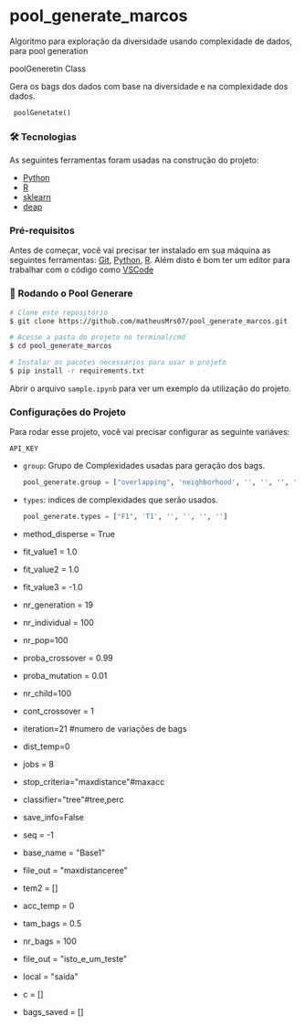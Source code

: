 # pool_generate_marcos
Algoritmo para exploração da diversidade usando complexidade de dados, para pool generation


poolGeneretin Class

Gera os bags dos dados com base na diversidade e na complexidade dos dados. 
```python
 poolGenetate()
```
### 🛠 Tecnologias

As seguintes ferramentas foram usadas na construção do projeto:

- [Python](https://www.python.org/)
- [R](https://www.r-project.org/)
- [sklearn](https://scikit-learn.org/stable/)
- [deap](https://deap.readthedocs.io/en/)
### Pré-requisitos

Antes de começar, você vai precisar ter instalado em sua máquina as seguintes ferramentas:
[Git](https://git-scm.com), [Python](https://www.python.org/), [R](https://www.r-project.org/). 
Além disto é bom ter um editor para trabalhar com o código como [VSCode](https://code.visualstudio.com/)

### 🎲 Rodando o Pool Generare

```bash
# Clone este repositório
$ git clone https://github.com/matheusMrs07/pool_generate_marcos.git

# Acesse a pasta do projeto no terminal/cmd
$ cd pool_generate_marcos

# Instalar os pacotes necessarios para usar o projeto
$ pip install -r requirements.txt

```

Abrir o arquivo `sample.ipynb` para ver um exemplo da utilização do projeto.


### Configurações do Projeto 

Para rodar esse projeto, você vai precisar configurar as seguinte variáves: 

`API_KEY`
- `group`: Grupo de Complexidades usadas para geração dos bags.
    ``` python
    pool_generate.group = ["overlapping", 'neighborhood', '', '', '', '']
    ```
- `types`: indices de complexidades que serão usados.
     ``` python
    pool_generate.types = ["F1", 'T1', '', '', '', '']
    ```
- method_disperse = True

- fit_value1 = 1.0
- fit_value2 = 1.0
- fit_value3 = -1.0

- nr_generation = 19
- nr_individual = 100
- nr_pop=100

- proba_crossover = 0.99
- proba_mutation = 0.01

- nr_child=100
- cont_crossover = 1
- iteration=21 #numero de variações de bags 
- dist_temp=0

- jobs = 8
- stop_criteria="maxdistance"#maxacc
- classifier="tree"#tree,perc
- save_info=False
- seq = -1
- base_name = "Base1"
- file_out = "maxdistanceree"

- tem2 = []

- acc_temp = 0
- tam_bags = 0.5
- nr_bags = 100
- file_out = "isto_e_um_teste"

- local = "saida"

- c = []
- bags_saved = []